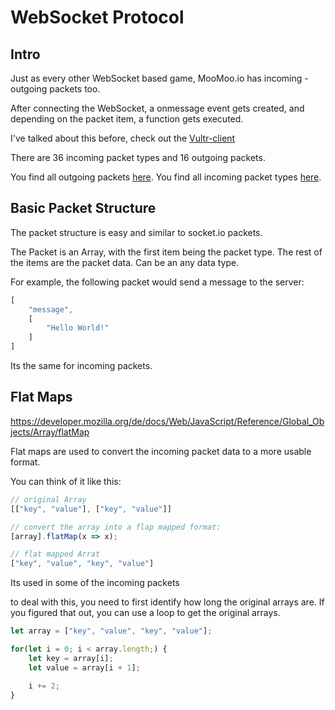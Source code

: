 # WebSocket Protocol

## Intro

Just as every other WebSocket based game, MooMoo.io has incoming - outgoing packets too.

After connecting the WebSocket, a onmessage event gets created, and depending on the packet item, a function gets executed.

I've talked about this before, check out the [Vultr-client](../vultr/README.md)

There are 36 incoming packet types and 16 outgoing packets.

You find all outgoing packets [here](./client/README.md).
You find all incoming packet types [here](./server/README.md).

## Basic Packet Structure

The packet structure is easy and similar to socket.io packets.

The Packet is an Array, with the first item being the packet type.
The rest of the items are the packet data. Can be an any data type.

For example, the following packet would send a message to the server:

```js
[
    "message",
    [
        "Hello World!"
    ]
]
```

Its the same for incoming packets.

## Flat Maps

https://developer.mozilla.org/de/docs/Web/JavaScript/Reference/Global_Objects/Array/flatMap

Flat maps are used to convert the incoming packet data to a more usable format.

You can think of it like this:

```js
// original Array
[["key", "value"], ["key", "value"]]

// convert the array into a flap mapped format:
[array].flatMap(x => x);

// flat mapped Arrat
["key", "value", "key", "value"]
```

Its used in some of the incoming packets


to deal with this, you need to first identify how long the original arrays are. If you figured that out, you can use a loop to get the original arrays.

```js
let array = ["key", "value", "key", "value"];

for(let i = 0; i < array.length;) {
    let key = array[i];
    let value = array[i + 1];

    i += 2;
}
```
